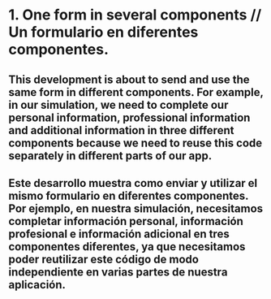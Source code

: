 # 1. One form in several components // Un formulario en diferentes componentes.

## This development is about to send and use the same form in different components. For example, in our simulation, we need to complete our personal information, professional information and additional information in three different components because we need to reuse this code separately in different parts of our app.

## Este desarrollo muestra como enviar y utilizar el mismo formulario en diferentes componentes. Por ejemplo, en nuestra simulación, necesitamos completar información personal, información profesional e información adicional en tres componentes diferentes, ya que necesitamos poder reutilizar este código de modo independiente en varias partes de nuestra aplicación.
